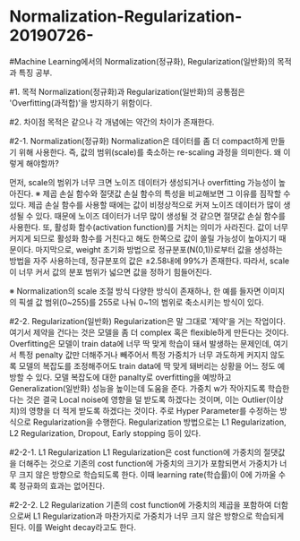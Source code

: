 # Normalization-Regularization-20190726-
#Machine Learning에서의 Normalization(정규화), Regularization(일반화)의 목적과 특징 공부.

#1. 목적
Normalization(정규화)과 Regularization(일반화)의
공통점은 'Overfitting(과적합)'을 방지하기 위함이다.

#2. 차이점
목적은 같으나 각 개념에는 약간의 차이가 존재한다.

#2-1. Normalization(정규화)
 Normalization은 데이터를 좀 더 compact하게 만들기 위해 사용한다.
즉, 값의 범위(scale)를 축소하는 re-scaling 과정을 의미한다. 왜 이렇게 해야할까?

 먼저, scale의 범위가 너무 크면 노이즈 데이터가 생성되거나 overfitting 가능성이 높아진다.
※ 제곱 손실 함수와 절댓값 손실 함수의 특성을 비교해보면 그 이유를 짐작할 수 있다.
제곱 손실 함수를 사용할 때에는 값이 비정상적으로 커져 노이즈 데이터가 많이 생성될 수 있다.
때문에 노이즈 데이터가 너무 많이 생성될 것 같으면 절댓값 손실 함수를 사용한다.
 또, 활성화 함수(activation function)를 거치는 의미가 사라진다.
값이 너무 커지게 되므로 활성화 함수를 거친다고 해도 한쪽으로 값이 쏠릴 가능성이 높아지기 때문이다.
 마지막으로, weight 초기화 방법으로 정규분포(N(0,1))로부터 값을 생성하는 방법을 자주 사용하는데,
정규분포의 값은 ±2.58내에 99%가 존재한다. 따라서, scale이 너무 커서 값의 분포 범위가 넓으면 값을 정하기 힘들어진다.

※ Normalization의 scale 조절 방식
 다양한 방식이 존재하나, 한 예를 들자면 이미지의 픽셀 값 범위(0~255)를
255로 나눠 0~1의 범위로 축소시키는 방식이 있다.

#2-2. Regularization(일반화)
 Regularization은 말 그대로 '제약'을 거는 작업이다.
여기서 제약을 건다는 것은 모델을 좀 더 complex 혹은 flexible하게 만든다는 것이다.
 Overfitting은 모델이 train data에 너무 딱 맞게 학습이 돼서 발생하는 문제인데,
여기서 특정 penalty 값만 더해주거나 빼주어서 특정 가중치가 너무 과도하게 커지지 않도록 
모델의 복잡도를 조정해주어도 train data에 딱 맞게 돼버리는 상황을 어느 정도 예방할 수 있다.
모델 복잡도에 대한 panalty로 overfitting을 예방하고 Generalization(일반화) 성능을
높이는데 도움을 준다.
 가중치 w가 작아지도록 학습한다는 것은 결국 Local noise에 영향을 덜 받도록 하겠다는 것이며,
이는 Outlier(이상치)의 영향을 더 적게 받도록 하겠다는 것이다.
 주로 Hyper Parameter를 수정하는 방식으로 Regularization을 수행한다.
Regularization 방법으로는 L1 Regularization, L2 Regularization, Dropout, Early stopping 등이 있다.

#2-2-1. L1 Regularization
 L1 Regularization은 cost function에 가중치의 절댓값을 더해주는 것으로
기존의 cost function에 가중치의 크기가 포함되면서 가중치가 너무 크지 않은 방향으로 학습되도록 한다.
이때 learning rate(학습률)이 0에 가까울 수록 정규화의 효과는 없어진다.

#2-2-2. L2 Regularization
 기존의 cost function에 가중치의 제곱을 포함하여 더함으로써 L1 Regularization과
마찬가지로 가중치가 너무 크지 않은 방향으로 학습되게 된다. 이를 Weight decay라고도 한다.
